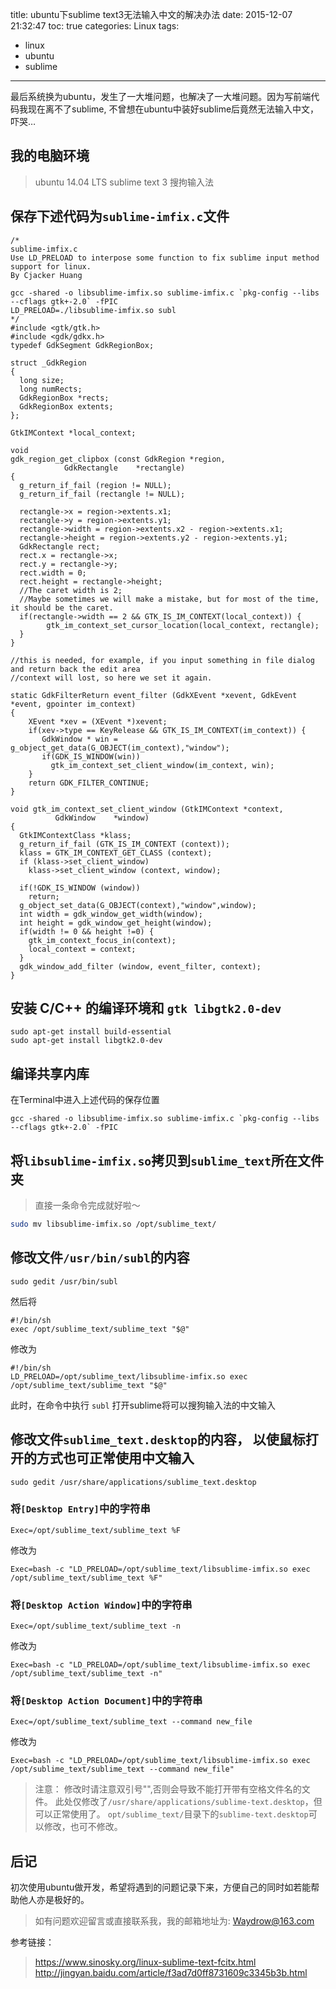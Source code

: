 title: ubuntu下sublime text3无法输入中文的解决办法
date: 2015-12-07 21:32:47
toc: true
categories: Linux
tags:
- linux
- ubuntu
- sublime
---

最后系统换为ubuntu，发生了一大堆问题，也解决了一大堆问题。因为写前端代码我现在离不了sublime, 不曾想在ubuntu中装好sublime后竟然无法输入中文，吓哭…
<!-- more -->
## 我的电脑环境
> ubuntu 14.04 LTS
> sublime text 3
> 搜拘输入法

## 保存下述代码为`sublime-imfix.c`文件
```
/*
sublime-imfix.c
Use LD_PRELOAD to interpose some function to fix sublime input method support for linux.
By Cjacker Huang

gcc -shared -o libsublime-imfix.so sublime-imfix.c `pkg-config --libs --cflags gtk+-2.0` -fPIC
LD_PRELOAD=./libsublime-imfix.so subl
*/
#include <gtk/gtk.h>
#include <gdk/gdkx.h>
typedef GdkSegment GdkRegionBox;

struct _GdkRegion
{
  long size;
  long numRects;
  GdkRegionBox *rects;
  GdkRegionBox extents;
};

GtkIMContext *local_context;

void
gdk_region_get_clipbox (const GdkRegion *region,
            GdkRectangle    *rectangle)
{
  g_return_if_fail (region != NULL);
  g_return_if_fail (rectangle != NULL);

  rectangle->x = region->extents.x1;
  rectangle->y = region->extents.y1;
  rectangle->width = region->extents.x2 - region->extents.x1;
  rectangle->height = region->extents.y2 - region->extents.y1;
  GdkRectangle rect;
  rect.x = rectangle->x;
  rect.y = rectangle->y;
  rect.width = 0;
  rect.height = rectangle->height;
  //The caret width is 2;
  //Maybe sometimes we will make a mistake, but for most of the time, it should be the caret.
  if(rectangle->width == 2 && GTK_IS_IM_CONTEXT(local_context)) {
        gtk_im_context_set_cursor_location(local_context, rectangle);
  }
}

//this is needed, for example, if you input something in file dialog and return back the edit area
//context will lost, so here we set it again.

static GdkFilterReturn event_filter (GdkXEvent *xevent, GdkEvent *event, gpointer im_context)
{
    XEvent *xev = (XEvent *)xevent;
    if(xev->type == KeyRelease && GTK_IS_IM_CONTEXT(im_context)) {
       GdkWindow * win = g_object_get_data(G_OBJECT(im_context),"window");
       if(GDK_IS_WINDOW(win))
         gtk_im_context_set_client_window(im_context, win);
    }
    return GDK_FILTER_CONTINUE;
}

void gtk_im_context_set_client_window (GtkIMContext *context,
          GdkWindow    *window)
{
  GtkIMContextClass *klass;
  g_return_if_fail (GTK_IS_IM_CONTEXT (context));
  klass = GTK_IM_CONTEXT_GET_CLASS (context);
  if (klass->set_client_window)
    klass->set_client_window (context, window);

  if(!GDK_IS_WINDOW (window))
    return;
  g_object_set_data(G_OBJECT(context),"window",window);
  int width = gdk_window_get_width(window);
  int height = gdk_window_get_height(window);
  if(width != 0 && height !=0) {
    gtk_im_context_focus_in(context);
    local_context = context;
  }
  gdk_window_add_filter (window, event_filter, context);
}
```

## 安装 C/C++ 的编译环境和 `gtk libgtk2.0-dev`
```shell
sudo apt-get install build-essential
sudo apt-get install libgtk2.0-dev
```

## 编译共享内库
在Terminal中进入上述代码的保存位置
```shelll
gcc -shared -o libsublime-imfix.so sublime-imfix.c `pkg-config --libs --cflags gtk+-2.0` -fPIC
```

## 将`libsublime-imfix.so`拷贝到`sublime_text`所在文件夹
> 直接一条命令完成就好啦～

```bash
sudo mv libsublime-imfix.so /opt/sublime_text/
```

## 修改文件`/usr/bin/subl`的内容
```
sudo gedit /usr/bin/subl
```
然后将

```
#!/bin/sh
exec /opt/sublime_text/sublime_text "$@"
```
修改为

```
#!/bin/sh
LD_PRELOAD=/opt/sublime_text/libsublime-imfix.so exec /opt/sublime_text/sublime_text "$@"
```
此时，在命令中执行 `subl` 打开sublime将可以搜狗输入法的中文输入

## 修改文件`sublime_text.desktop`的内容， 以使鼠标打开的方式也可正常使用中文输入
```
sudo gedit /usr/share/applications/sublime_text.desktop
```
### 将`[Desktop Entry]`中的字符串

```
Exec=/opt/sublime_text/sublime_text %F
```
修改为

```
Exec=bash -c "LD_PRELOAD=/opt/sublime_text/libsublime-imfix.so exec /opt/sublime_text/sublime_text %F"
```
### 将`[Desktop Action Window]`中的字符串

```
Exec=/opt/sublime_text/sublime_text -n
```
修改为

```
Exec=bash -c "LD_PRELOAD=/opt/sublime_text/libsublime-imfix.so exec /opt/sublime_text/sublime_text -n"
```
### 将`[Desktop Action Document]`中的字符串
```
Exec=/opt/sublime_text/sublime_text --command new_file
```
修改为

```
Exec=bash -c "LD_PRELOAD=/opt/sublime_text/libsublime-imfix.so exec /opt/sublime_text/sublime_text --command new_file"
```
>注意：
修改时请注意双引号"",否则会导致不能打开带有空格文件名的文件。
此处仅修改了`/usr/share/applications/sublime-text.desktop`，但可以正常使用了。
>`opt/sublime_text/`目录下的`sublime-text.desktop`可以修改，也可不修改。

## 后记
初次使用ubuntu做开发，希望将遇到的问题记录下来，方便自己的同时如若能帮助他人亦是极好的。
>如有问题欢迎留言或直接联系我，我的邮箱地址为: <Waydrow@163.com>

参考链接：
><https://www.sinosky.org/linux-sublime-text-fcitx.html>
><http://jingyan.baidu.com/article/f3ad7d0ff8731609c3345b3b.html>